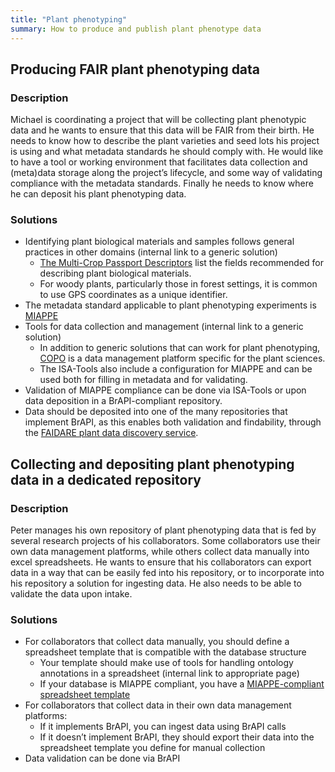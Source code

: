 ```yaml
---
title: "Plant phenotyping"
summary: How to produce and publish plant phenotype data
---
```



## Producing FAIR plant phenotyping data
 
### Description

Michael is coordinating a project that will be collecting plant phenotypic data and he wants to ensure that this data will be FAIR from their birth. He needs to know how to describe the plant varieties and seed lots his project is using and what metadata standards he should comply with. He would like to have a tool or working environment that facilitates data collection and (meta)data storage along the project’s lifecycle, and some way of validating compliance with the metadata standards. Finally he needs to know where he can deposit his plant phenotyping data.

### Solutions
* Identifying plant biological materials and samples follows general practices in other domains (internal link to a generic solution)
  * [The Multi-Crop Passport Descriptors](https://www.bioversityinternational.org/e-library/publications/detail/faobioversity-multi-crop-passport-descriptors-v21-mcpd-v21/) list the fields recommended for describing plant biological materials.
  * For woody plants, particularly those in forest settings, it is common to use GPS coordinates as a unique identifier.
* The metadata standard applicable to plant phenotyping experiments is [MIAPPE](https://www.miappe.org/)
* Tools for data collection and management (internal link to a generic solution)
  * In addition to generic solutions that can work for plant phenotyping, [COPO](https://copo-project.org/) is a data management platform specific for the plant sciences.
  * The ISA-Tools also include a configuration for MIAPPE and can be used both for filling in metadata and for validating.
* Validation of MIAPPE compliance can be done via ISA-Tools or upon data deposition in a BrAPI-compliant repository.
* Data should be deposited into one of the many repositories that implement BrAPI, as this enables both validation and findability, through the [FAIDARE plant data discovery service](https://urgi.versailles.inrae.fr/faidare/).

## Collecting and depositing plant phenotyping data in a dedicated repository
 
### Description 
Peter manages his own repository of plant phenotyping data that is fed by several research projects of his collaborators. Some collaborators use their own data management platforms, while others collect data manually into excel spreadsheets. He wants to ensure that his collaborators can export data in a way that can be easily fed into his repository, or to incorporate into his repository a solution for ingesting data. He also needs to be able to validate the data upon intake.

### Solutions
* For collaborators that collect data manually, you should define a spreadsheet template that is compatible with the database structure 
  * Your template should make use of tools for handling ontology annotations in a spreadsheet (internal link to appropriate page) 
  * If your database is MIAPPE compliant, you have a [MIAPPE-compliant spreadsheet template](https://github.com/MIAPPE/MIAPPE/raw/master/MIAPPE_Checklist-Data-Model-v1.1/MIAPPE_templates/MIAPPEv1.1_training_spreadsheet.xlsx)
* For collaborators that collect data in their own data management platforms:
  * If it implements BrAPI, you can ingest data using BrAPI calls
  * If it doesn’t implement BrAPI, they should export their data into the spreadsheet template you define for manual collection
* Data validation can be done via BrAPI

 



